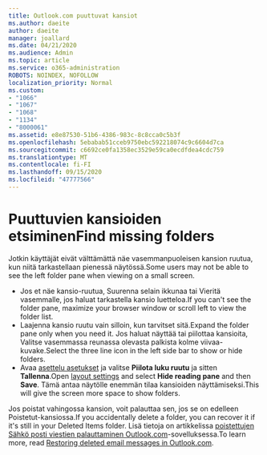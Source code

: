 ```yaml
---
title: Outlook.com puuttuvat kansiot
ms.author: daeite
author: daeite
manager: joallard
ms.date: 04/21/2020
ms.audience: Admin
ms.topic: article
ms.service: o365-administration
ROBOTS: NOINDEX, NOFOLLOW
localization_priority: Normal
ms.custom:
- "1066"
- "1067"
- "1068"
- "1134"
- "8000061"
ms.assetid: e8e87530-51b6-4386-983c-8c8cca0c5b3f
ms.openlocfilehash: 5ebabab51cceb9750ebc592218074c9c6604d7ca
ms.sourcegitcommit: c6692ce0fa1358ec3529e59ca0ecdfdea4cdc759
ms.translationtype: MT
ms.contentlocale: fi-FI
ms.lasthandoff: 09/15/2020
ms.locfileid: "47777566"
---
```

# <a name="find-missing-folders"></a><span data-ttu-id="cf0dc-102">Puuttuvien kansioiden etsiminen</span><span class="sxs-lookup"><span data-stu-id="cf0dc-102">Find missing folders</span></span>

<span data-ttu-id="cf0dc-103">Jotkin käyttäjät eivät välttämättä näe vasemmanpuoleisen kansion ruutua, kun niitä tarkastellaan pienessä näytössä.</span><span class="sxs-lookup"><span data-stu-id="cf0dc-103">Some users may not be able to see the left folder pane when viewing on a small screen.</span></span>

- <span data-ttu-id="cf0dc-104">Jos et näe kansio-ruutua, Suurenna selain ikkunaa tai Vieritä vasemmalle, jos haluat tarkastella kansio luetteloa.</span><span class="sxs-lookup"><span data-stu-id="cf0dc-104">If you can't see the folder pane, maximize your browser window or scroll left to view the folder list.</span></span>
- <span data-ttu-id="cf0dc-105">Laajenna kansio ruutu vain silloin, kun tarvitset sitä.</span><span class="sxs-lookup"><span data-stu-id="cf0dc-105">Expand the folder pane only when you need it.</span></span> <span data-ttu-id="cf0dc-106">Jos haluat näyttää tai piilottaa kansioita, Valitse vasemmassa reunassa olevasta palkista kolme viivaa-kuvake.</span><span class="sxs-lookup"><span data-stu-id="cf0dc-106">Select the three line icon in the left side bar to show or hide folders.</span></span>
- <span data-ttu-id="cf0dc-107">Avaa [asettelu asetukset](https://outlook.live.com/mail/options/mail/layout) ja valitse **Piilota luku ruutu** ja sitten **Tallenna**.</span><span class="sxs-lookup"><span data-stu-id="cf0dc-107">Open [layout settings](https://outlook.live.com/mail/options/mail/layout) and select **Hide reading pane** and then **Save**.</span></span> <span data-ttu-id="cf0dc-108">Tämä antaa näytölle enemmän tilaa kansioiden näyttämiseksi.</span><span class="sxs-lookup"><span data-stu-id="cf0dc-108">This will give the screen more space to show folders.</span></span>

<span data-ttu-id="cf0dc-109">Jos poistat vahingossa kansion, voit palauttaa sen, jos se on edelleen Poistetut-kansiossa.</span><span class="sxs-lookup"><span data-stu-id="cf0dc-109">If you accidentally delete a folder, you can recover it if it's still in your Deleted Items folder.</span></span> <span data-ttu-id="cf0dc-110">Lisä tietoja on artikkelissa [poistettujen Sähkö posti viestien palauttaminen Outlook.com](https://support.office.com/article/cf06ab1b-ae0b-418c-a4d9-4e895f83ed50)-sovelluksessa.</span><span class="sxs-lookup"><span data-stu-id="cf0dc-110">To learn more, read [Restoring deleted email messages in Outlook.com](https://support.office.com/article/cf06ab1b-ae0b-418c-a4d9-4e895f83ed50).</span></span>
